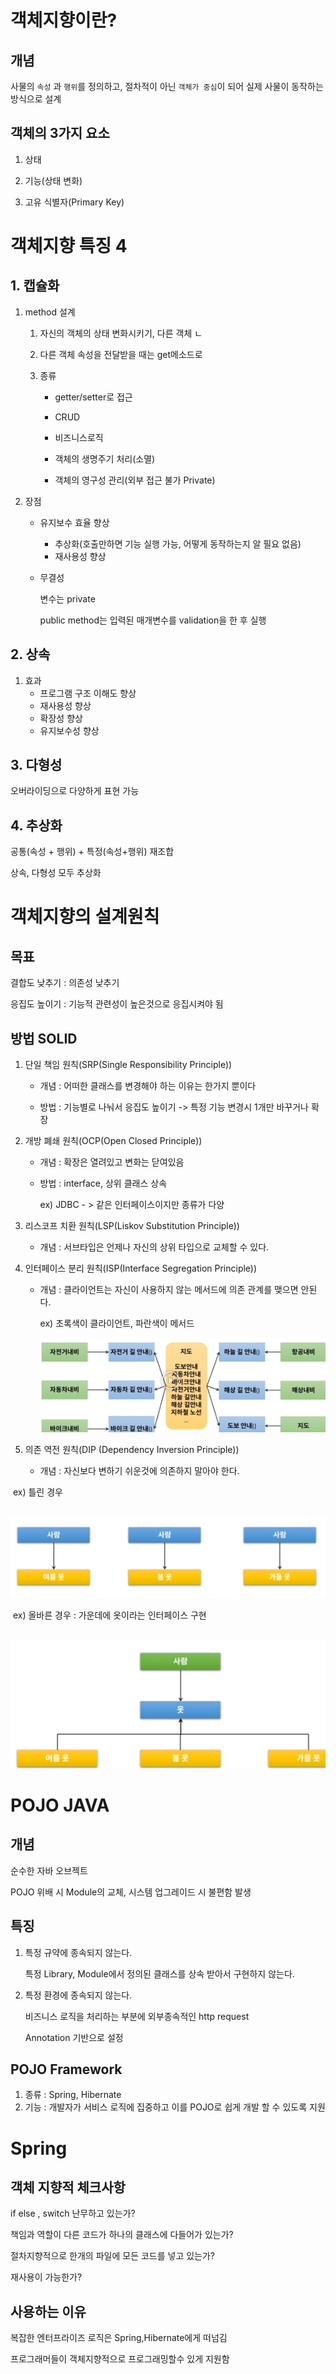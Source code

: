 # 객체지향이란?

## 개념

사물의 ```속성``` 과 ``행위``를 정의하고, 절차적이 아닌 ``객체가 중심``이 되어 실제 사물이 동작하는 방식으로 설계

## 객체의 3가지 요소

1. 상태

2. 기능(상태 변화)

3. 고유 식별자(Primary Key)

   

# 객체지향 특징 4

## 1. 캡슐화

1. method 설계 

   1.  자신의 객체의 상태 변화시키기, 다른 객체 ㄴ

   2. 다른 객체 속성을 전달받을 때는 get메소드로

   3. 종류 

      * getter/setter로 접근

      * CRUD

      * 비즈니스로직

      * 객체의 생명주기 처리(소멸)

      * 객체의 영구성 관리(외부 접근 불가 Private)

2. 장점

   * 유지보수 효율 향상
     * 추상화(호출만하면 기능 실행 가능, 어떻게 동작하는지 알 필요 없음)
     * 재사용성 향상

   * 무결성

     변수는 private

     public method는 입력된 매개변수를 validation을 한 후 실행



## 2. 상속

1. 효과
   * 프로그램 구조 이해도 향상
   * 재사용성 향상
   * 확장성 향상
   * 유지보수성 향상



## 3. 다형성

오버라이딩으로 다양하게 표현 가능



## 4. 추상화

공통(속성 + 행위) + 특정(속성+행위) 재조합

상속, 다형성 모두 추상화





# 객체지향의 설계원칙

## 목표

결합도 낮추기 : 의존성 낮추기

응집도 높이기 : 기능적 관련성이 높은것으로 응집시켜야 됨

## 방법 SOLID

1. 단일 책임 원칙(SRP(Single Responsibility Principle))

   * 개념 : 어떠한 클래스를 변경해야 하는 이유는 한가지 뿐이다	

   * 방법 : 기능별로 나눠서 응집도 높이기 -> 특정 기능 변경시 1개만 바꾸거나 확장

2. 개방 폐쇄 원칙(OCP(Open Closed Principle))

   * 개념 : 확장은 열려있고 변화는 닫여있음 

   * 방법 :  interface, 상위 클래스 상속

     ex) JDBC - > 같은 인터페이스이지만 종류가 다양

3. 리스코프 치환 원칙(LSP(Liskov Substitution Principle))

   * 개념 : 서브타입은 언제나 자신의 상위 타입으로 교체할 수 있다.

4. 인터페이스 분리 원칙(ISP(Interface Segregation Principle))

   * 개념 : 클라이언트는 자신이 사용하지 않는 메서드에 의존 관계를 맺으면 안된다.

     ex) 초록색이 클라이언트, 파란색이 메서드

     ![image-20220830175812312](md-images/image-20220830175812312.png)

5. 의존 역전 원칙(DIP (Dependency Inversion Principle))
   * 개념 : 자신보다 변하기 쉬운것에 의존하지 말아야 한다.

​						ex) 틀린 경우

​							![image-20220830180049949](md-images/image-20220830180049949.png)

​						ex) 올바른 경우 : 가운데에 옷이라는 인터페이스 구현

​					![image-20220830180111747](md-images/image-20220830180111747.png)





# POJO JAVA

## 개념

순수한 자바 오브젝트

POJO 위배 시 Module의 교체, 시스템 업그레이드 시 불편함 발생



## 특징

1. 특정 규약에 종속되지 않는다.

   특정 Library, Module에서 정의된 클래스를 상속 받아서 구현하지 않는다.

2. 특정 환경에 종속되지 않는다.

   비즈니스 로직을 처리하는 부분에 외부종속적인 http request

   Annotation 기반으로 설정



## POJO Framework

1. 종류 : Spring, Hibernate
2. 기능 : 개발자가 서비스 로직에 집중하고 이를 POJO로 쉽게 개발 할 수 있도록 지원



# Spring

## 객체 지향적 체크사항

if else , switch 난무하고 있는가?

책임과 역할이 다른 코드가 하나의 클래스에 다들어가 있는가?

절차지향적으로 한개의 파일에 모든 코드를 넣고 있는가?

재사용이 가능한가?



## 사용하는 이유

복잡한 엔터프라이즈 로직은 Spring,Hibernate에게 떠넘김

프로그래머들이 객체지향적으로 프로그래밍할수 있게 지원함





